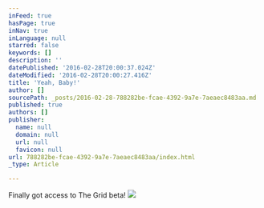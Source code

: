 ```yaml
---
inFeed: true
hasPage: true
inNav: true
inLanguage: null
starred: false
keywords: []
description: ''
datePublished: '2016-02-28T20:00:37.024Z'
dateModified: '2016-02-28T20:00:27.416Z'
title: 'Yeah, Baby!'
author: []
sourcePath: _posts/2016-02-28-788282be-fcae-4392-9a7e-7aeaec8483aa.md
published: true
authors: []
publisher:
  name: null
  domain: null
  url: null
  favicon: null
url: 788282be-fcae-4392-9a7e-7aeaec8483aa/index.html
_type: Article

---
```

Finally got access to The Grid beta! ![](https://s3-us-west-2.amazonaws.com/the-grid-img/p/b59f99cbd19c66a88c5e6c77bcc0730ae5a49d75.jpg)
